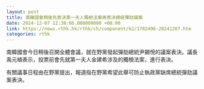 ```yaml
---
layout: post
title: 南韓國會稍後先表決第一夫人獨檢法案再表決總統彈劾議案
date: 2024-12-07 12:38:06.000000000 +08:00
link: https://news.rthk.hk/rthk/ch/component/k2/1782496-20241207.htm
categories: rthk
---
```


南韓國會今日稍後召開全體會議，就在野黨發起彈劾總統尹錫悅的議案表決。議長禹元植表示，投票前會先就第一夫人金建希涉及的獨檢法案，進行表決。

有關議事日程由在野黨提出，報道指在野黨希望此舉可防止執政黨缺席總統彈劾議案表決。

